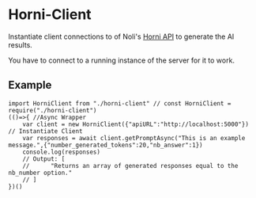 # Horni-Client

Instantiate client connections to of Noli's [Horni API](https://gitlab.com/nolialsea/horni-api) to generate the AI results.

You have to connect to a running instance of the server for it to work.

## Example

	import HorniClient from "./horni-client" // const HorniClient = require("./horni-client")
	(()=>{ //Async Wrapper
		var client = new HorniClient({"apiURL":"http://localhost:5000"}) // Instantiate Client
		var responses = await client.getPromptAsync("This is an example message.",{"number_generated_tokens":20,"nb_answer":1})
		console.log(responses)
		// Output: [
		//		"Returns an array of generated responses equal to the nb_number option."
		// ]
	})()
